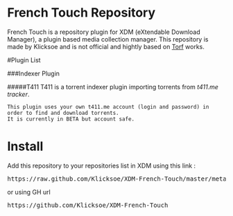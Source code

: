 French Touch Repository
===============

French Touch is a repository plugin for XDM (eXtendable Download Manager), a plugin based media collection manager.
This repository is made by Klicksoe and is not official and hightly based on  [Torf](https://github.com/Torf/XDM-French-Touch) works.

#Plugin List

###Indexer Plugin

#####T411
T411 is a torrent indexer plugin importing torrents from *t411.me tracker*.
```
This plugin uses your own t411.me account (login and password) in order to find and download torrents.
It is currently in BETA but account safe.
```

# Install

Add this repository to your repositories list in XDM using this link :
<pre>https://raw.github.com/Klicksoe/XDM-French-Touch/master/meta.json</pre>
or using GH url
<pre>https://github.com/Klicksoe/XDM-French-Touch</pre>
